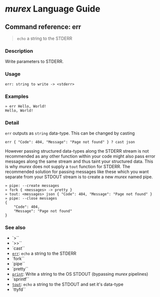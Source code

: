 # _murex_ Language Guide

## Command reference: err

> `echo` a string to the STDERR

### Description

Write parameters to STDERR.

### Usage

    err: string to write -> <stderr>

### Examples

    » err Hello, World!
    Hello, World!

### Detail

`err` outputs as `string` data-type. This can be changed by casting

    err { "Code": 404, "Message": "Page not found" } ? cast json

However passing structured data-types along the STDERR stream is not recommended
as any other function within your code might also pass error messages along the
same stream and thus taint your structured data. This is why _murex_ does not
supply a `tout` function for STDERR. The recommended solution for passing
messages like these which you want separate from your STDOUT stream is to create
a new _murex_ named pipe.

    » pipe: --create messages
    » fork { <messages> -> pretty }
    » tout: <messages> json { "Code": 404, "Message": "Page not found" }
    » pipe: --close messages
    {
        "Code": 404,
        "Message": "Page not found"
    }

### See also

* `>``
* `>>``
* `cast``
* [`err`](err.md): `echo` a string to the STDERR
* `fork``
* `pipe``
* `pretty``
* [`print`](print.md): Write a string to the OS STDOUT (bypassing _murex_ pipelines)
* `sprintf``
* [`tout`](tout.md): `echo` a string to the STDOUT and set it's data-type
* `ttyfd``
